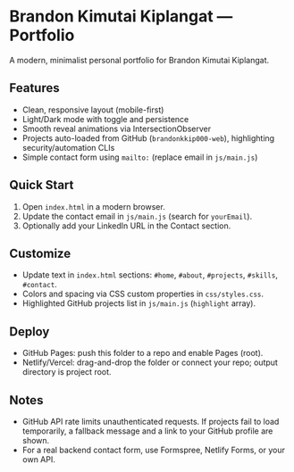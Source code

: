 # Brandon Kimutai Kiplangat — Portfolio

A modern, minimalist personal portfolio for Brandon Kimutai Kiplangat.

## Features
- Clean, responsive layout (mobile-first)
- Light/Dark mode with toggle and persistence
- Smooth reveal animations via IntersectionObserver
- Projects auto-loaded from GitHub (`brandonkkip000-web`), highlighting security/automation CLIs
- Simple contact form using `mailto:` (replace email in `js/main.js`)

## Quick Start
1. Open `index.html` in a modern browser.
2. Update the contact email in `js/main.js` (search for `yourEmail`).
3. Optionally add your LinkedIn URL in the Contact section.

## Customize
- Update text in `index.html` sections: `#home`, `#about`, `#projects`, `#skills`, `#contact`.
- Colors and spacing via CSS custom properties in `css/styles.css`.
- Highlighted GitHub projects list in `js/main.js` (`highlight` array).

## Deploy
- GitHub Pages: push this folder to a repo and enable Pages (root). 
- Netlify/Vercel: drag-and-drop the folder or connect your repo; output directory is project root.

## Notes
- GitHub API rate limits unauthenticated requests. If projects fail to load temporarily, a fallback message and a link to your GitHub profile are shown.
- For a real backend contact form, use Formspree, Netlify Forms, or your own API.
